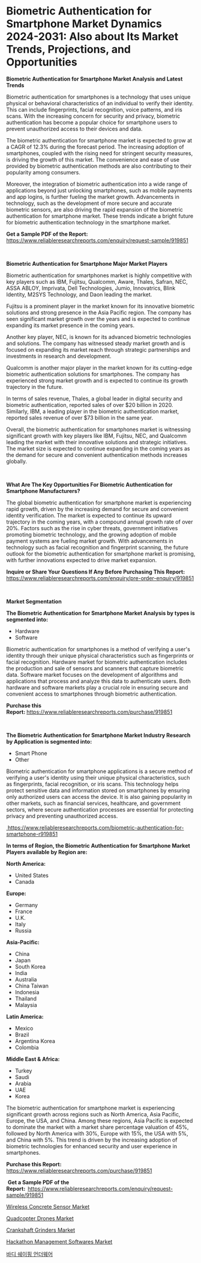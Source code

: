 <p><h1>Biometric Authentication for Smartphone Market Dynamics 2024-2031: Also about Its Market Trends, Projections, and Opportunities</h1></p><p><strong>Biometric Authentication for Smartphone Market Analysis and Latest Trends</strong></p>
<p><p>Biometric authentication for smartphones is a technology that uses unique physical or behavioral characteristics of an individual to verify their identity. This can include fingerprints, facial recognition, voice patterns, and iris scans. With the increasing concern for security and privacy, biometric authentication has become a popular choice for smartphone users to prevent unauthorized access to their devices and data.</p><p>The biometric authentication for smartphone market is expected to grow at a CAGR of 12.3% during the forecast period. The increasing adoption of smartphones, coupled with the rising need for stringent security measures, is driving the growth of this market. The convenience and ease of use provided by biometric authentication methods are also contributing to their popularity among consumers.</p><p>Moreover, the integration of biometric authentication into a wide range of applications beyond just unlocking smartphones, such as mobile payments and app logins, is further fueling the market growth. Advancements in technology, such as the development of more secure and accurate biometric sensors, are also driving the rapid expansion of the biometric authentication for smartphone market. These trends indicate a bright future for biometric authentication technology in the smartphone market.</p></p>
<p><strong>Get a Sample PDF of the Report:&nbsp;</strong> <a href="https://www.reliableresearchreports.com/enquiry/request-sample/919851">https://www.reliableresearchreports.com/enquiry/request-sample/919851</a></p>
<p>&nbsp;</p>
<p><strong>Biometric Authentication for Smartphone Major Market Players</strong></p>
<p><p>Biometric authentication for smartphones market is highly competitive with key players such as IBM, Fujitsu, Qualcomm, Aware, Thales, Safran, NEC, ASSA ABLOY, Imprivata, Dell Technologies, Jumio, Innovatrics, Blink Identity, M2SYS Technology, and Daon leading the market. </p><p>Fujitsu is a prominent player in the market known for its innovative biometric solutions and strong presence in the Asia Pacific region. The company has seen significant market growth over the years and is expected to continue expanding its market presence in the coming years.</p><p>Another key player, NEC, is known for its advanced biometric technologies and solutions. The company has witnessed steady market growth and is focused on expanding its market reach through strategic partnerships and investments in research and development.</p><p>Qualcomm is another major player in the market known for its cutting-edge biometric authentication solutions for smartphones. The company has experienced strong market growth and is expected to continue its growth trajectory in the future.</p><p>In terms of sales revenue, Thales, a global leader in digital security and biometric authentication, reported sales of over $20 billion in 2020. Similarly, IBM, a leading player in the biometric authentication market, reported sales revenue of over $73 billion in the same year.</p><p>Overall, the biometric authentication for smartphones market is witnessing significant growth with key players like IBM, Fujitsu, NEC, and Qualcomm leading the market with their innovative solutions and strategic initiatives. The market size is expected to continue expanding in the coming years as the demand for secure and convenient authentication methods increases globally.</p></p>
<p>&nbsp;</p>
<p><strong>What Are The Key Opportunities For Biometric Authentication for Smartphone Manufacturers?</strong></p>
<p><p>The global biometric authentication for smartphone market is experiencing rapid growth, driven by the increasing demand for secure and convenient identity verification. The market is expected to continue its upward trajectory in the coming years, with a compound annual growth rate of over 20%. Factors such as the rise in cyber threats, government initiatives promoting biometric technology, and the growing adoption of mobile payment systems are fueling market growth. With advancements in technology such as facial recognition and fingerprint scanning, the future outlook for the biometric authentication for smartphone market is promising, with further innovations expected to drive market expansion.</p></p>
<p><strong>Inquire or Share Your Questions If Any Before Purchasing This Report:</strong> <a href="https://www.reliableresearchreports.com/enquiry/pre-order-enquiry/919851">https://www.reliableresearchreports.com/enquiry/pre-order-enquiry/919851</a></p>
<p>&nbsp;</p>
<p><strong>Market Segmentation</strong></p>
<p><strong>The Biometric Authentication for Smartphone Market Analysis by types is segmented into:</strong></p>
<p><ul><li>Hardware</li><li>Software</li></ul></p>
<p><p>Biometric authentication for smartphones is a method of verifying a user's identity through their unique physical characteristics such as fingerprints or facial recognition. Hardware market for biometric authentication includes the production and sale of sensors and scanners that capture biometric data. Software market focuses on the development of algorithms and applications that process and analyze this data to authenticate users. Both hardware and software markets play a crucial role in ensuring secure and convenient access to smartphones through biometric authentication.</p></p>
<p><strong>Purchase this Report:&nbsp;</strong><a href="https://www.reliableresearchreports.com/purchase/919851">https://www.reliableresearchreports.com/purchase/919851</a></p>
<p>&nbsp;</p>
<p><strong>The Biometric Authentication for Smartphone Market Industry Research by Application is segmented into:</strong></p>
<p><ul><li>Smart Phone</li><li>Other</li></ul></p>
<p><p>Biometric authentication for smartphone applications is a secure method of verifying a user's identity using their unique physical characteristics, such as fingerprints, facial recognition, or iris scans. This technology helps protect sensitive data and information stored on smartphones by ensuring only authorized users can access the device. It is also gaining popularity in other markets, such as financial services, healthcare, and government sectors, where secure authentication processes are essential for protecting privacy and preventing unauthorized access.</p></p>
<p><a href="https://www.reliableresearchreports.com/biometric-authentication-for-smartphone-r919851">&nbsp;https://www.reliableresearchreports.com/biometric-authentication-for-smartphone-r919851</a></p>
<p><strong>In terms of Region, the Biometric Authentication for Smartphone Market Players available by Region are:</strong></p>
<p>
    <p> <strong> North America: </strong>
        <ul>
            <li>United States</li>
            <li>Canada</li>
        </ul>
        </p> 
    <p> <strong> Europe: </strong>
        <ul>
            <li>Germany</li>
            <li>France</li>
            <li>U.K.</li>
            <li>Italy</li>
            <li>Russia</li>
        </ul>
        </p> 
    <p> <strong> Asia-Pacific: </strong>
        <ul>
            <li>China</li>
            <li>Japan</li>
            <li>South Korea</li>
            <li>India</li>
            <li>Australia</li>
            <li>China Taiwan</li>
            <li>Indonesia</li>
            <li>Thailand</li>
            <li>Malaysia</li>
        </ul>
        </p> 
    <p> <strong> Latin America: </strong>
        <ul>
            <li>Mexico</li>
            <li>Brazil</li>
            <li>Argentina Korea</li>
            <li>Colombia</li>
        </ul>
        </p> 
    <p> <strong> Middle East & Africa: </strong>
        <ul>
            <li>Turkey</li>
            <li>Saudi</li>
            <li>Arabia</li>
            <li>UAE</li>
            <li>Korea</li>
        </ul>
    </p>
    </p>
<p><p>The biometric authentication for smartphone market is experiencing significant growth across regions such as North America, Asia Pacific, Europe, the USA, and China. Among these regions, Asia Pacific is expected to dominate the market with a market share percentage valuation of 45%, followed by North America with 30%, Europe with 15%, the USA with 5%, and China with 5%. This trend is driven by the increasing adoption of biometric technologies for enhanced security and user experience in smartphones.</p></p>
<p><strong>Purchase this Report: </strong><a href="https://www.reliableresearchreports.com/purchase/919851">https://www.reliableresearchreports.com/purchase/919851</a></p>
<p>&nbsp;<strong>Get a Sample PDF of the Report:&nbsp;&nbsp;</strong><a href="https://www.reliableresearchreports.com/enquiry/request-sample/919851">https://www.reliableresearchreports.com/enquiry/request-sample/919851</a></p>
<p><strong></strong></p>
<p><p><a href="https://www.linkedin.com/pulse/wireless-concrete-sen-svmbiosis-analysis-jvjve?trackingId=V2SCJ4ZhSVeM0LWdQmg06g%3D%3D">Wireless Concrete Sensor Market</a></p><p><a href="https://medium.com/@ruth.gibson8095/global-quadcopter-drones-market-opportunities-and-forecast-for-period-from-2024-to-2031-5be4bba6c799">Quadcopter Drones Market</a></p><p><a href="https://medium.com/@joanne.harris67856/global-crankshaft-grinders-market-is-projected-to-grow-at-a-cagr-of-7-4-7761490cbf68">Crankshaft Grinders Market</a></p><p><a href="https://github.com/graysonwolfe1913/Market-Research-Report-List-1/blob/main/hackathon-management-softwares-market.md">Hackathon Management Softwares Market</a></p><p><a href="https://medium.com/@ucghafeg91/%EC%B2%B4%ED%98%95-%EC%A1%B0%EC%A0%88-%EC%86%8D%EC%98%B7-%EC%8B%9C%EC%9E%A5-%EA%B8%80%EB%A1%9C%EB%B2%8C-%EB%B0%8F-%EC%A7%80%EC%97%AD-%EB%B6%84%EC%84%9D-%EC%A7%80%EC%97%AD-%EA%B5%AD%EA%B0%80%EB%B3%84-%EB%B6%84%EC%84%9D-%EB%B0%8F-%EA%B2%BD%EC%9F%81-%ED%92%8D%EA%B2%BD-%EB%B6%84%EC%84%9D-%EB%B0%8F-%EC%98%88%EC%B8%A1-2024-2031%EB%85%84-e0fe1583dc72">바디 쉐이핑 언더웨어</a></p></p>